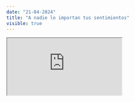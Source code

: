 ```yaml
---
date: "21-04-2024"
title: "A nadie le importan tus sentimientos"
visible: true
---
```

<iframe src="https://www.youtube.com/embed/nUSHMMsB3lA" allowfullscreen></iframe>
